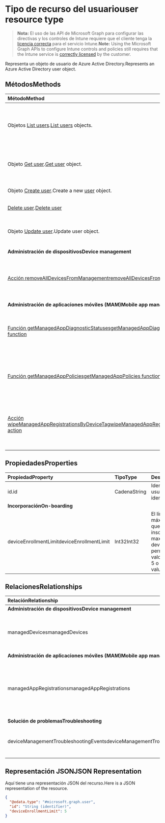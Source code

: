 # <a name="user-resource-type"></a><span data-ttu-id="6a4ba-101">Tipo de recurso del usuario</span><span class="sxs-lookup"><span data-stu-id="6a4ba-101">user resource type</span></span>

> <span data-ttu-id="6a4ba-102">**Nota:** El uso de las API de Microsoft Graph para configurar las directivas y los controles de Intune requiere que el cliente tenga la [licencia correcta](https://go.microsoft.com/fwlink/?linkid=839381) para el servicio Intune.</span><span class="sxs-lookup"><span data-stu-id="6a4ba-102">**Note:** Using the Microsoft Graph APIs to configure Intune controls and policies still requires that the Intune service is [correctly licensed](https://go.microsoft.com/fwlink/?linkid=839381) by the customer.</span></span>

<span data-ttu-id="6a4ba-103">Representa un objeto de usuario de Azure Active Directory.</span><span class="sxs-lookup"><span data-stu-id="6a4ba-103">Represents an Azure Active Directory user object.</span></span>

## <a name="methods"></a><span data-ttu-id="6a4ba-104">Métodos</span><span class="sxs-lookup"><span data-stu-id="6a4ba-104">Methods</span></span>
|<span data-ttu-id="6a4ba-105">Método</span><span class="sxs-lookup"><span data-stu-id="6a4ba-105">Method</span></span>|<span data-ttu-id="6a4ba-106">Tipo de valor devuelto</span><span class="sxs-lookup"><span data-stu-id="6a4ba-106">Return Type</span></span>|<span data-ttu-id="6a4ba-107">Descripción</span><span class="sxs-lookup"><span data-stu-id="6a4ba-107">Description</span></span>|
|:---|:---|:---|
|<span data-ttu-id="6a4ba-108">Objetos [List users](../api/intune_shared_user_list.md).</span><span class="sxs-lookup"><span data-stu-id="6a4ba-108">[List users](../api/intune_shared_user_list.md) objects.</span></span>|<span data-ttu-id="6a4ba-109">Colección [user](../resources/intune_shared_user.md)</span><span class="sxs-lookup"><span data-stu-id="6a4ba-109">[user](../resources/intune_shared_user.md) collection</span></span>|<span data-ttu-id="6a4ba-110">Enumere las propiedades y las relaciones de los objetos [user](../resources/intune_shared_user.md).</span><span class="sxs-lookup"><span data-stu-id="6a4ba-110">List properties and relationships of the [user](../resources/intune_shared_user.md) objects.</span></span>|
|<span data-ttu-id="6a4ba-111">Objeto [Get user](../api/intune_shared_user_get.md).</span><span class="sxs-lookup"><span data-stu-id="6a4ba-111">[Get user](../api/intune_shared_user_get.md) object.</span></span>|<span data-ttu-id="6a4ba-112">Colección [user](../resources/intune_shared_user.md)</span><span class="sxs-lookup"><span data-stu-id="6a4ba-112">[user](../resources/intune_shared_user.md) collection</span></span>|<span data-ttu-id="6a4ba-113">Lea las propiedades y las relaciones del objeto [user](../resources/intune_shared_user.md).</span><span class="sxs-lookup"><span data-stu-id="6a4ba-113">Read properties and relationships of the [user](../resources/intune_shared_user.md) object.</span></span>|
|<span data-ttu-id="6a4ba-114">Objeto [Create user](../api/intune_shared_user_create.md).</span><span class="sxs-lookup"><span data-stu-id="6a4ba-114">Create a new [user](../api/intune_shared_user_create.md) object.</span></span>|<span data-ttu-id="6a4ba-115">Colección [user](../resources/intune_shared_user.md)</span><span class="sxs-lookup"><span data-stu-id="6a4ba-115">[user](../resources/intune_shared_user.md) collection</span></span>|<span data-ttu-id="6a4ba-116">Cree un objeto [user](../resources/intune_shared_user.md).</span><span class="sxs-lookup"><span data-stu-id="6a4ba-116">Create a new [user](../resources/intune_shared_user.md) object.</span></span>|
|<span data-ttu-id="6a4ba-117">[Delete user](../api/intune_shared_user_delete.md).</span><span class="sxs-lookup"><span data-stu-id="6a4ba-117">[Delete user](../api/intune_shared_user_delete.md)</span></span>|<span data-ttu-id="6a4ba-118">Ninguno</span><span class="sxs-lookup"><span data-stu-id="6a4ba-118">None</span></span>|<span data-ttu-id="6a4ba-119">Elimina un [user](../resources/intune_shared_user.md).</span><span class="sxs-lookup"><span data-stu-id="6a4ba-119">Deletes a [user](../resources/intune_shared_user.md).</span></span>|
|<span data-ttu-id="6a4ba-120">Objeto [Update user](../api/intune_shared_user_update.md).</span><span class="sxs-lookup"><span data-stu-id="6a4ba-120">Update user object.</span></span>|[<span data-ttu-id="6a4ba-121">usuario</span><span class="sxs-lookup"><span data-stu-id="6a4ba-121">user</span></span>](../resources/intune_shared_user.md)|<span data-ttu-id="6a4ba-122">Actualice las propiedades de un objeto [user](../resources/intune_shared_user.md).</span><span class="sxs-lookup"><span data-stu-id="6a4ba-122">Update the properties of a [user](../resources/intune_shared_user.md) object.</span></span>|
|<span data-ttu-id="6a4ba-123">**Administración de dispositivos**</span><span class="sxs-lookup"><span data-stu-id="6a4ba-123">**Device management**</span></span>|
|[<span data-ttu-id="6a4ba-124">Acción removeAllDevicesFromManagement</span><span class="sxs-lookup"><span data-stu-id="6a4ba-124">removeAllDevicesFromManagement action</span></span>](../api/intune_shared_user_removealldevicesfrommanagement.md)|<span data-ttu-id="6a4ba-125">Ninguno</span><span class="sxs-lookup"><span data-stu-id="6a4ba-125">None</span></span>|<span data-ttu-id="6a4ba-126">Retirar todos los dispositivos de la administración para este usuario</span><span class="sxs-lookup"><span data-stu-id="6a4ba-126">Retire all devices from management for this user</span></span>|
|<span data-ttu-id="6a4ba-127">**Administración de aplicaciones móviles (MAM)**</span><span class="sxs-lookup"><span data-stu-id="6a4ba-127">**Mobile app management (MAM)**</span></span>|
|[<span data-ttu-id="6a4ba-128">Función getManagedAppDiagnosticStatuses</span><span class="sxs-lookup"><span data-stu-id="6a4ba-128">getManagedAppDiagnosticStatuses function</span></span>](../api/intune_shared_user_getmanagedappdiagnosticstatuses.md)|<span data-ttu-id="6a4ba-129">Colección [getManagedAppDiagnosticStatus](../resources/intune_mam_managedappdiagnosticstatus.md)</span><span class="sxs-lookup"><span data-stu-id="6a4ba-129">[managedAppDiagnosticStatus](../resources/intune_mam_managedappdiagnosticstatus.md) collection</span></span>|<span data-ttu-id="6a4ba-130">Obtiene estados de validación de diagnósticos de un usuario determinado.</span><span class="sxs-lookup"><span data-stu-id="6a4ba-130">Gets diagnostics validation status for a given user.</span></span>|
|[<span data-ttu-id="6a4ba-131">Función getManagedAppPolicies</span><span class="sxs-lookup"><span data-stu-id="6a4ba-131">getManagedAppPolicies function</span></span>](../api/intune_shared_user_getmanagedapppolicies.md)|<span data-ttu-id="6a4ba-132">Colección [managedAppPolicy](../resources/intune_mam_managedapppolicy.md)</span><span class="sxs-lookup"><span data-stu-id="6a4ba-132">[managedAppPolicy](../resources/intune_mam_managedapppolicy.md) collection</span></span>|<span data-ttu-id="6a4ba-133">Obtiene las restricciones de aplicaciones de un usuario determinado.</span><span class="sxs-lookup"><span data-stu-id="6a4ba-133">Gets app restrictions for a given user.</span></span>|
|[<span data-ttu-id="6a4ba-134">Acción wipeManagedAppRegistrationsByDeviceTag</span><span class="sxs-lookup"><span data-stu-id="6a4ba-134">wipeManagedAppRegistrationsByDeviceTag action</span></span>](../api/intune_shared_user_wipemanagedappregistrationsbydevicetag.md)|<span data-ttu-id="6a4ba-135">Ninguno</span><span class="sxs-lookup"><span data-stu-id="6a4ba-135">None</span></span>|<span data-ttu-id="6a4ba-136">Emite una operación de borrado en un registro de la aplicación con la etiqueta del dispositivo especificado.</span><span class="sxs-lookup"><span data-stu-id="6a4ba-136">Issues a wipe operation on an app registration with specified device tag.</span></span>|

## <a name="properties"></a><span data-ttu-id="6a4ba-137">Propiedades</span><span class="sxs-lookup"><span data-stu-id="6a4ba-137">Properties</span></span>
|<span data-ttu-id="6a4ba-138">Propiedad</span><span class="sxs-lookup"><span data-stu-id="6a4ba-138">Property</span></span>|<span data-ttu-id="6a4ba-139">Tipo</span><span class="sxs-lookup"><span data-stu-id="6a4ba-139">Type</span></span>|<span data-ttu-id="6a4ba-140">Descripción</span><span class="sxs-lookup"><span data-stu-id="6a4ba-140">Description</span></span>|
|:---|:---|:---|
|<span data-ttu-id="6a4ba-141">id.</span><span class="sxs-lookup"><span data-stu-id="6a4ba-141">id</span></span>|<span data-ttu-id="6a4ba-142">Cadena</span><span class="sxs-lookup"><span data-stu-id="6a4ba-142">String</span></span>|<span data-ttu-id="6a4ba-143">Identificador único del usuario.</span><span class="sxs-lookup"><span data-stu-id="6a4ba-143">Unique identifier of the user.</span></span>|
|<span data-ttu-id="6a4ba-144">**Incorporación**</span><span class="sxs-lookup"><span data-stu-id="6a4ba-144">**On-boarding**</span></span>|
|<span data-ttu-id="6a4ba-145">deviceEnrollmentLimit</span><span class="sxs-lookup"><span data-stu-id="6a4ba-145">deviceEnrollmentLimit</span></span>|<span data-ttu-id="6a4ba-146">Int32</span><span class="sxs-lookup"><span data-stu-id="6a4ba-146">Int32</span></span>|<span data-ttu-id="6a4ba-147">El límite del número máximo de dispositivos que el usuario puede inscribir.</span><span class="sxs-lookup"><span data-stu-id="6a4ba-147">The limit on the maximum number of devices that the user is permitted to enroll.</span></span> <span data-ttu-id="6a4ba-148">Los valores permitidos son 5 o 1000.</span><span class="sxs-lookup"><span data-stu-id="6a4ba-148">Allowed values are 5 or 1000.</span></span>|


## <a name="relationships"></a><span data-ttu-id="6a4ba-149">Relaciones</span><span class="sxs-lookup"><span data-stu-id="6a4ba-149">Relationships</span></span>
|<span data-ttu-id="6a4ba-150">Relación</span><span class="sxs-lookup"><span data-stu-id="6a4ba-150">Relationship</span></span>|<span data-ttu-id="6a4ba-151">Tipo</span><span class="sxs-lookup"><span data-stu-id="6a4ba-151">Type</span></span>|<span data-ttu-id="6a4ba-152">Descripción</span><span class="sxs-lookup"><span data-stu-id="6a4ba-152">Description</span></span>|
|:---|:---|:---|
|<span data-ttu-id="6a4ba-153">**Administración de dispositivos**</span><span class="sxs-lookup"><span data-stu-id="6a4ba-153">**Device management**</span></span>|
|<span data-ttu-id="6a4ba-154">managedDevices</span><span class="sxs-lookup"><span data-stu-id="6a4ba-154">managedDevices</span></span>|<span data-ttu-id="6a4ba-155">Colección [managedDevice](../resources/intune_devices_manageddevice.md)</span><span class="sxs-lookup"><span data-stu-id="6a4ba-155">[managedDevice](../resources/intune_devices_manageddevice.md) collection</span></span>|<span data-ttu-id="6a4ba-156">Los dispositivos administrados asociados al usuario.</span><span class="sxs-lookup"><span data-stu-id="6a4ba-156">The managed devices associated with the user.</span></span>|
|<span data-ttu-id="6a4ba-157">**Administración de aplicaciones móviles (MAM)**</span><span class="sxs-lookup"><span data-stu-id="6a4ba-157">**Mobile app management (MAM)**</span></span>|
|<span data-ttu-id="6a4ba-158">managedAppRegistrations</span><span class="sxs-lookup"><span data-stu-id="6a4ba-158">managedAppRegistrations</span></span>|<span data-ttu-id="6a4ba-159">Colección [managedAppRegistration](../resources/intune_mam_managedappregistration.md)</span><span class="sxs-lookup"><span data-stu-id="6a4ba-159">[managedAppRegistration](../resources/intune_mam_managedappregistration.md) collection</span></span>|<span data-ttu-id="6a4ba-160">Cero o más registros de administración de aplicaciones administradas que pertenecen al usuario.</span><span class="sxs-lookup"><span data-stu-id="6a4ba-160">Zero or more managed app registrations that belong to the user.</span></span>|
|<span data-ttu-id="6a4ba-161">**Solución de problemas**</span><span class="sxs-lookup"><span data-stu-id="6a4ba-161">**Troubleshooting**</span></span>|
|<span data-ttu-id="6a4ba-162">deviceManagementTroubleshootingEvents</span><span class="sxs-lookup"><span data-stu-id="6a4ba-162">deviceManagementTroubleshootingEvents</span></span>|<span data-ttu-id="6a4ba-163">Colección [deviceManagementTroubleshootingEvent](../resources/intune_troubleshooting_devicemanagementtroubleshootingevent.md)</span><span class="sxs-lookup"><span data-stu-id="6a4ba-163">[deviceManagementTroubleshootingEvent](../resources/intune_troubleshooting_devicemanagementtroubleshootingevent.md) collection</span></span>|<span data-ttu-id="6a4ba-164">La lista de eventos de solución de problemas para este usuario.</span><span class="sxs-lookup"><span data-stu-id="6a4ba-164">The list of troubleshooting events for this user.</span></span>|

## <a name="json-representation"></a><span data-ttu-id="6a4ba-165">Representación JSON</span><span class="sxs-lookup"><span data-stu-id="6a4ba-165">JSON Representation</span></span>
<span data-ttu-id="6a4ba-166">Aquí tiene una representación JSON del recurso.</span><span class="sxs-lookup"><span data-stu-id="6a4ba-166">Here is a JSON representation of the resource.</span></span>
<!-- {
  "blockType": "resource",
  "baseType": "microsoft.graph.directoryObject",
  "openType": true,
  "@odata.type": "microsoft.graph.user"
}
-->
``` json
{
  "@odata.type": "#microsoft.graph.user",
  "id": "String (identifier)",
  "deviceEnrollmentLimit": 5
}
```

<!-- {
  "type": "#page.annotation",
  "suppressions": [
    "Warning: Resource microsoft.graph.user is defined in multiple files: /api-reference/v1.0/resources/intune_shared_user.md, /api-reference/v1.0/resources/user.md",
  ]
}-->
